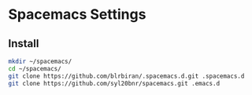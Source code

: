 # Spacemacs Settings

## Install

```bash
mkdir ~/spacemacs/
cd ~/spacemacs/
git clone https://github.com/blrbiran/.spacemacs.d.git .spacemacs.d
git clone https://github.com/syl20bnr/spacemacs.git .emacs.d
```
